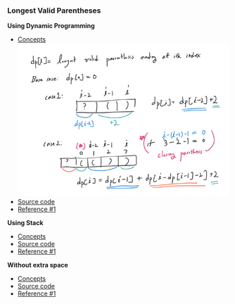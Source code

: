 ### Longest Valid Parentheses
**Using Dynamic Programming**
- [Concepts](images/)
![concept](images/DP.png)
- [Source code](source/)
- [Reference #1]()

**Using Stack**
- [Concepts](images/)
- [Source code](source/)
- [Reference #1]()

**Without extra space**
- [Concepts](images/)
- [Source code](source/)
- [Reference #1]()